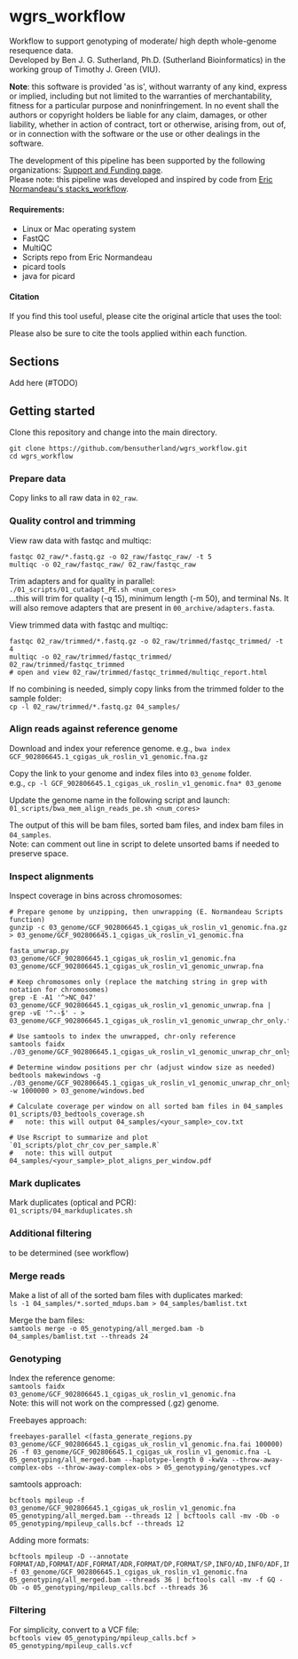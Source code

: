 # wgrs_workflow
Workflow to support genotyping of moderate/ high depth whole-genome resequence data.       
Developed by Ben J. G. Sutherland, Ph.D. (Sutherland Bioinformatics) in the working group of Timothy J. Green (VIU).     

**Note**: this software is provided 'as is', without warranty of any kind, express or implied, including but not limited to the warranties of merchantability, fitness for a particular purpose and noninfringement. In no event shall the authors or copyright holders be liable for any claim, damages, or other liability, whether in action of contract, tort or otherwise, arising from, out of, or in connection with the software or the use or other dealings in the software.       

The development of this pipeline has been supported by the following organizations: [Support and Funding page](20_docs/funding_support.md).     
Please note: this pipeline was developed and inspired by code from [Eric Normandeau's stacks_workflow](https://github.com/enormandeau/stacks_workflow).      

#### Requirements:       
- Linux or Mac operating system     
- FastQC      
- MultiQC     
- Scripts repo from Eric Normandeau     
- picard tools
- java for picard

#### Citation ####
If you find this tool useful, please cite the original article that uses the tool:        

Please also be sure to cite the tools applied within each function.      

## Sections ##
Add here (#TODO)    

## Getting started ##
Clone this repository and change into the main directory.      
```
git clone https://github.com/bensutherland/wgrs_workflow.git
cd wgrs_workflow   

```

### Prepare data ###
Copy links to all raw data in `02_raw`.      

### Quality control and trimming ###
View raw data with fastqc and multiqc:     
```
fastqc 02_raw/*.fastq.gz -o 02_raw/fastqc_raw/ -t 5
multiqc -o 02_raw/fastqc_raw/ 02_raw/fastqc_raw
```

Trim adapters and for quality in parallel:     
`./01_scripts/01_cutadapt_PE.sh <num_cores>`     
...this will trim for quality (-q 15), minimum length (-m 50), and terminal Ns. It will also remove adapters that are present in `00_archive/adapters.fasta`.    

View trimmed data with fastqc and multiqc:      
```
fastqc 02_raw/trimmed/*.fastq.gz -o 02_raw/trimmed/fastqc_trimmed/ -t 4
multiqc -o 02_raw/trimmed/fastqc_trimmed/ 02_raw/trimmed/fastqc_trimmed
# open and view 02_raw/trimmed/fastqc_trimmed/multiqc_report.html          
```

If no combining is needed, simply copy links from the trimmed folder to the sample folder:    
`cp -l 02_raw/trimmed/*.fastq.gz 04_samples/`


### Align reads against reference genome ###
Download and index your reference genome.
e.g., `bwa index GCF_902806645.1_cgigas_uk_roslin_v1_genomic.fna.gz`        

Copy the link to your genome and index files into `03_genome` folder.     
e.g., `cp -l GCF_902806645.1_cgigas_uk_roslin_v1_genomic.fna* 03_genome`      

Update the genome name in the following script and launch:    
`01_scripts/bwa_mem_align_reads_pe.sh <num_cores>`       

The output of this will be bam files, sorted bam files, and index bam files in `04_samples`.    
Note: can comment out line in script to delete unsorted bams if needed to preserve space.     


### Inspect alignments ###  
Inspect coverage in bins across chromosomes:      
```
# Prepare genome by unzipping, then unwrapping (E. Normandeau Scripts function)     
gunzip -c 03_genome/GCF_902806645.1_cgigas_uk_roslin_v1_genomic.fna.gz > 03_genome/GCF_902806645.1_cgigas_uk_roslin_v1_genomic.fna  

fasta_unwrap.py 03_genome/GCF_902806645.1_cgigas_uk_roslin_v1_genomic.fna 03_genome/GCF_902806645.1_cgigas_uk_roslin_v1_genomic_unwrap.fna

# Keep chromosomes only (replace the matching string in grep with notation for chromosomes)  
grep -E -A1 '^>NC_047' 03_genome/GCF_902806645.1_cgigas_uk_roslin_v1_genomic_unwrap.fna | grep -vE '^--$' - > 03_genome/GCF_902806645.1_cgigas_uk_roslin_v1_genomic_unwrap_chr_only.fna

# Use samtools to index the unwrapped, chr-only reference
samtools faidx ./03_genome/GCF_902806645.1_cgigas_uk_roslin_v1_genomic_unwrap_chr_only.fna

# Determine window positions per chr (adjust window size as needed)
bedtools makewindows -g ./03_genome/GCF_902806645.1_cgigas_uk_roslin_v1_genomic_unwrap_chr_only.fna.fai -w 1000000 > 03_genome/windows.bed

# Calculate coverage per window on all sorted bam files in 04_samples
01_scripts/03_bedtools_coverage.sh
#   note: this will output 04_samples/<your_sample>_cov.txt 

# Use Rscript to summarize and plot
`01_scripts/plot_chr_cov_per_sample.R`    
#   note: this will output 04_samples/<your_sample>_plot_aligns_per_window.pdf

```

### Mark duplicates ###
Mark duplicates (optical and PCR):   
`01_scripts/04_markduplicates.sh`     


### Additional filtering ###
to be determined (see workflow)


### Merge reads ###
Make a list of all of the sorted bam files with duplicates marked:      
`ls -1 04_samples/*.sorted_mdups.bam > 04_samples/bamlist.txt`      

Merge the bam files:    
`samtools merge -o 05_genotyping/all_merged.bam -b 04_samples/bamlist.txt --threads 24`     


### Genotyping ###
Index the reference genome:     
`samtools faidx 03_genome/GCF_902806645.1_cgigas_uk_roslin_v1_genomic.fna`      
Note: this will not work on the compressed (.gz) genome.        


Freebayes approach:     
```
freebayes-parallel <(fasta_generate_regions.py 03_genome/GCF_902806645.1_cgigas_uk_roslin_v1_genomic.fna.fai 100000) 26 -f 03_genome/GCF_902806645.1_cgigas_uk_roslin_v1_genomic.fna -L 05_genotyping/all_merged.bam --haplotype-length 0 -kwVa --throw-away-complex-obs --throw-away-complex-obs > 05_genotyping/genotypes.vcf
```

samtools approach:      
```
bcftools mpileup -f 03_genome/GCF_902806645.1_cgigas_uk_roslin_v1_genomic.fna 05_genotyping/all_merged.bam --threads 12 | bcftools call -mv -Ob -o 05_genotyping/mpileup_calls.bcf --threads 12
```

Adding more formats:        
```
bcftools mpileup -D --annotate FORMAT/AD,FORMAT/ADF,FORMAT/ADR,FORMAT/DP,FORMAT/SP,INFO/AD,INFO/ADF,INFO/ADR -f 03_genome/GCF_902806645.1_cgigas_uk_roslin_v1_genomic.fna 05_genotyping/all_merged.bam --threads 36 | bcftools call -mv -f GQ -Ob -o 05_genotyping/mpileup_calls.bcf --threads 36
```


### Filtering ###     
For simplicity, convert to a VCF file:     
`bcftools view 05_genotyping/mpileup_calls.bcf > 05_genotyping/mpileup_calls.vcf`     



